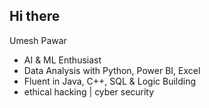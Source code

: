 ## Hi there 
Umesh Pawar
-  AI & ML Enthusiast 
-  Data Analysis with Python, Power BI, Excel
-  Fluent in Java, C++, SQL & Logic Building
- ethical hacking | cyber security 
